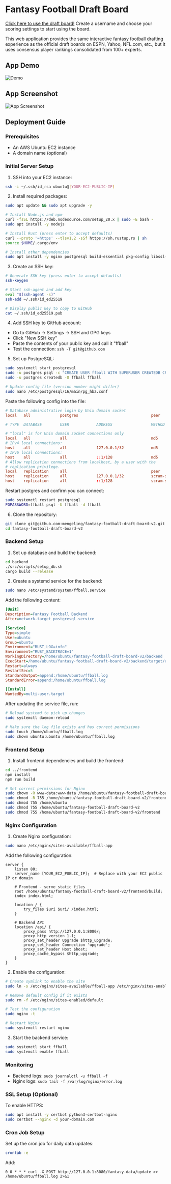 # Fantasy Football Draft Board

[Click here to use the draft board!](http://100.29.78.245/) Create a username and choose your scoring settings to start using the board.

This web application provides the same interactive fantasy football drafting experience as the official draft boards on ESPN, Yahoo, NFL.com, etc., but it uses consensus player rankings consolidated from 100+ experts.

## App Demo

![Demo](frontend/static/img/fantasy_football_recording.gif)

## App Screenshot

![App Screenshot](frontend/static/img/app_pic.png)

## Deployment Guide

### Prerequisites

- An AWS Ubuntu EC2 instance
- A domain name (optional)

### Initial Server Setup

1. SSH into your EC2 instance:

```bash
ssh -i ~/.ssh/id_rsa ubuntu@[YOUR-EC2-PUBLIC-IP]
```

2. Install required packages:

```bash
sudo apt update && sudo apt upgrade -y

# Install Node.js and npm
curl -fsSL https://deb.nodesource.com/setup_20.x | sudo -E bash -
sudo apt install -y nodejs

# Install Rust (press enter to accept defaults)
curl --proto '=https' --tlsv1.2 -sSf https://sh.rustup.rs | sh
source $HOME/.cargo/env

# Install other dependencies
sudo apt install -y nginx postgresql build-essential pkg-config libssl-dev chromium-browser
```

3. Create an SSH key:

```bash
# Generate SSH key (press enter to accept defaults)
ssh-keygen

# Start ssh-agent and add key
eval "$(ssh-agent -s)"
ssh-add ~/.ssh/id_ed25519

# Display public key to copy to GitHub
cat ~/.ssh/id_ed25519.pub
```

4. Add SSH key to GitHub account:

- Go to GitHub → Settings → SSH and GPG keys
- Click "New SSH key"
- Paste the contents of your public key and call it "ffball"
- Test the connection: `ssh -T git@github.com`

5. Set up PostgreSQL:

```bash
sudo systemctl start postgresql
sudo -u postgres psql -c "CREATE USER ffball WITH SUPERUSER CREATEDB CREATEROLE LOGIN PASSWORD 'ffball';"
sudo -u postgres createdb -O ffball ffball

# Update config file (version number might differ)
sudo nano /etc/postgresql/16/main/pg_hba.conf
```

Paste the following config into the file:

```conf
# Database administrative login by Unix domain socket
local   all             postgres                                peer

# TYPE  DATABASE        USER            ADDRESS                 METHOD

# "local" is for Unix domain socket connections only
local   all             all                                     md5
# IPv4 local connections:
host    all             all             127.0.0.1/32            md5
# IPv6 local connections:
host    all             all             ::1/128                 md5
# Allow replication connections from localhost, by a user with the
# replication privilege.
local   replication     all                                     peer
host    replication     all             127.0.0.1/32            scram-sha-256
host    replication     all             ::1/128                 scram-sha-256
```

Restart postgres and confirm you can connect:

```bash
sudo systemctl restart postgresql
PGPASSWORD=ffball psql -U ffball -d ffball
```

6. Clone the repository:

```bash
git clone git@github.com:mengeling/fantasy-football-draft-board-v2.git
cd fantasy-football-draft-board-v2
```

### Backend Setup

1. Set up database and build the backend:

```bash
cd backend
./src/scripts/setup_db.sh
cargo build --release
```

2. Create a systemd service for the backend:

```bash
sudo nano /etc/systemd/system/ffball.service
```

Add the following content:

```ini
[Unit]
Description=Fantasy Football Backend
After=network.target postgresql.service

[Service]
Type=simple
User=ubuntu
Group=ubuntu
Environment="RUST_LOG=info"
Environment="RUST_BACKTRACE=1"
WorkingDirectory=/home/ubuntu/fantasy-football-draft-board-v2/backend
ExecStart=/home/ubuntu/fantasy-football-draft-board-v2/backend/target/release/backend
Restart=always
RestartSec=5
StandardOutput=append:/home/ubuntu/ffball.log
StandardError=append:/home/ubuntu/ffball.log

[Install]
WantedBy=multi-user.target
```

After updating the service file, run:

```bash
# Reload systemd to pick up changes
sudo systemctl daemon-reload

# Make sure the log file exists and has correct permissions
sudo touch /home/ubuntu/ffball.log
sudo chown ubuntu:ubuntu /home/ubuntu/ffball.log
```

### Frontend Setup

1. Install frontend dependencies and build the frontend:

```bash
cd ../frontend
npm install
npm run build

# Set correct permissions for Nginx
sudo chown -R www-data:www-data /home/ubuntu/fantasy-football-draft-board-v2/frontend/build
sudo chmod -R 755 /home/ubuntu/fantasy-football-draft-board-v2/frontend/build
sudo chmod 755 /home/ubuntu
sudo chmod 755 /home/ubuntu/fantasy-football-draft-board-v2
sudo chmod 755 /home/ubuntu/fantasy-football-draft-board-v2/frontend
```

### Nginx Configuration

1. Create Nginx configuration:

```bash
sudo nano /etc/nginx/sites-available/ffball-app
```

Add the following configuration:

```nginx
server {
    listen 80;
    server_name [YOUR_EC2_PUBLIC_IP];  # Replace with your EC2 public IP or domain

    # Frontend - serve static files
    root /home/ubuntu/fantasy-football-draft-board-v2/frontend/build;
    index index.html;

    location / {
        try_files $uri $uri/ /index.html;
    }

    # Backend API
    location /api/ {
        proxy_pass http://127.0.0.1:8080/;
        proxy_http_version 1.1;
        proxy_set_header Upgrade $http_upgrade;
        proxy_set_header Connection 'upgrade';
        proxy_set_header Host $host;
        proxy_cache_bypass $http_upgrade;
    }
}
```

2. Enable the configuration:

```bash
# Create symlink to enable the site
sudo ln -s /etc/nginx/sites-available/ffball-app /etc/nginx/sites-enabled/

# Remove default config if it exists
sudo rm -f /etc/nginx/sites-enabled/default

# Test the configuration
sudo nginx -t

# Restart Nginx
sudo systemctl restart nginx
```

3. Start the backend service:

```bash
sudo systemctl start ffball
sudo systemctl enable ffball
```

### Monitoring

- Backend logs: `sudo journalctl -u ffball -f`
- Nginx logs: `sudo tail -f /var/log/nginx/error.log`

### SSL Setup (Optional)

To enable HTTPS:

```bash
sudo apt install -y certbot python3-certbot-nginx
sudo certbot --nginx -d your-domain.com
```

### Cron Job Setup

Set up the cron job for daily data updates:

```bash
crontab -e
```

Add:

```
0 0 * * * curl -X POST http://127.0.0.1:8080/fantasy-data/update >> /home/ubuntu/ffball.log 2>&1
```
